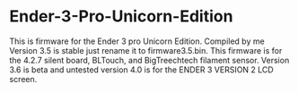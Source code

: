 # Ender-3-Pro-Unicorn-Edition
This is firmware for the Ender 3 pro Unicorn Edition. Compiled by me
Version 3.5 is stable just rename it to firmware3.5.bin. This firmware is for the 4.2.7 silent board, BLTouch, and BigTreechtech filament sensor.
Version 3.6 is beta and untested
version 4.0 is for the ENDER 3 VERSION 2 LCD screen.
